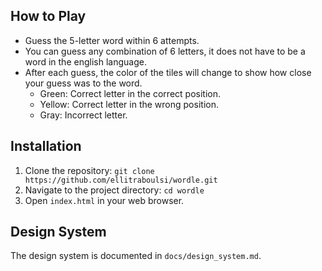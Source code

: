 ## How to Play
- Guess the 5-letter word within 6 attempts.
- You can guess any combination of 6 letters, it does not have to be a word in the english language.
- After each guess, the color of the tiles will change to show how close your guess was to the word.
  - Green: Correct letter in the correct position.
  - Yellow: Correct letter in the wrong position.
  - Gray: Incorrect letter.
    
## Installation
1. Clone the repository: `git clone https://github.com/ellitraboulsi/wordle.git`
2. Navigate to the project directory: `cd wordle`
3. Open `index.html` in your web browser.
   
## Design System
The design system is documented in `docs/design_system.md`.

